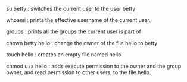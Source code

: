 su betty : switches the current user to the user betty

whoami   : prints the effective username of the current user.

groups   : prints all the groups the current user is part of

chown betty hello : change the owner of the file hello to betty

touch hello : creates an empty file named hello

chmod u+x hello  : adds execute permission to the owner and the group owner, and read permission to other users, to the file hello.

  
